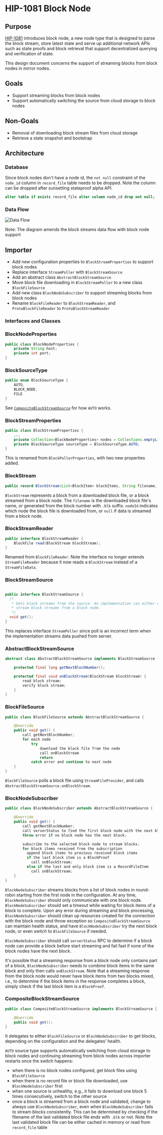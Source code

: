 # HIP-1081 Block Node

## Purpose

[HIP-1081](https://hips.hedera.com/hip/hip-1081) introduces block node, a new node type that is designed to parse the block stream, store latest state
and serve up additional network APIs such as state proofs and block retrieval that support decentralized querying
and verification of state.

This design document concerns the support of streaming blocks from block nodes in mirror nodes.

## Goals

- Support streaming blocks from block nodes
- Support automatically switching the source from cloud storage to block nodes

## Non-Goals

- Removal of downloading block stream files from cloud storage
- Retrieve a state snapshot and bootstrap

## Architecture

### Database

Since block nodes don't have a node id, the `not null` constraint of the `node_id` column in `record_file` table needs
to be dropped. Note the column can be dropped after sunsetting stateproof alpha API.

```sql
alter table if exists record_file alter column node_id drop not null;
```

### Data Flow

![Data Flow](images/block-node-support.svg)

Note: The diagram amends the block streams data flow with block node support

## Importer

- Add new configuration properties to `BlockStreamProperties` to support block nodes
- Replace interface `StreamPoller` with `BlockStreamSource`
- Add an abstract class `AbstractBlockStreamSource`
- Move block file downloading in `BlockStreamPoller` to a new class `BlockFileSource`
- Add new class `BlockNodeSubscriber` to support streaming blocks from block nodes
- Rename `BlockFileReader` to `BlockStreamReader`, and `ProtoBlockFileReader` to `ProtoBlockStreamReader`

### Interfaces and Classes

### BlockNodeProperties

```java
public class BlockNodeProperties {
    private String host;
    private int port;
}
```

### BlockSourceType

```java
public enum BlockSourceType {
    AUTO,
    BLOCK_NODE,
    FILE
}
```

See [`CompositeBlockStreamSource`](#CompositeBlockStreamSource) for how `AUTO` works.

### BlockStreamProperties

```java
public class BlockStreamProperties {
    ...
    private Collection<BlockNodeProperties> nodes = Collections.emptyList();
    private BlockSourceType sourceType = BlockSourceType.AUTO;
}
```

This is renamed from `BlockPollerProperties`, with two new properties added.

### BlockStream

```java
public record BlockStream(List<BlockItem> blockItems, String filename, Long nodeId) {}
```

`BlockStream` represents a block from a downloaded block file, or a block streamed from a block node. The `filename`
is the downloaded block file's name, or generated from the block number with `.blk` suffix. `nodeId` indicates which
node the block file is downloaded from, or `null` if data is streamed from a block node.

### BlockStreamReader

```java
public interface BlockStreamReader {
    BlockFile read(BlockStream blockStream);
}
```

Renamed from `BlockFileReader`. Note the interface no longer extends `StreamFileReader` because it now reads
a `BlockStream` instead of a `StreamFileData`.

### BlockStreamSource

```java

public interface BlockStreamSource {
  /*
   * Gets block streams from the source. An implementation can either download block streams from cloud storage, or
   * stream block streams from a block node.
   */
  void get();
}
```

This replaces interface `StreamPoller` since poll is an incorrect term when the implementation streams data pushed from
server.

### AbstractBlockStreamSource

```java
abstract class AbstractBlockStreamSource implements BlockStreamSource {

    protected final long getNextBlockNumber();

    protected final void onBlockStream(BlockStream blockStream) {
        read block stream;
        verify block stream;
    }
}
```

### BlockFileSource

```java
public class BlockFileSource extends AbstractBlockStreamSource {

    @Override
    public void get() {
        call getNextBlockNumber;
        for each node
            try
                download the block file from the node
                call onBlockStream
                return
            catch error and continue to next node
    }
}
```

`BlockFileSource` polls a block file using `StreamFileProvider`, and calls `AbstractBlockStreamSource.onBlockStream`.

### BlockNodeSubscriber

```java
public class BlockNodeSubscriber extends AbstractBlockStreamSource {

    @Override
    public void get() {
        call getNextBlockNumber;
        call serverStatus to find the first block node with the next block;
        throw error if no block node has the next block;

        subscribe to the selected block node to stream blocks;
        for block items received from the subscription
          append block items to previous received block items
          if the last block item is a BlockProof
            call onBlockStream;
          else if the last and only block item is a RecordFileItem
            call onBlockStream;
    }
}
```

`BlockNodeSubscriber` streams blocks from a list of block nodes in round-robin starting from the first node in the
configuration. At any time, `BlockNodeSubscriber` should only communicate with one block node. `BlockNodeSubscriber`
should set a timeout while waiting for block items of a block to complete. Upon any error during streaming and block
processing, `BlockNodeSubscriber` should clean up resources created for the connection with the block node and throw
exception so `CompositeBlockStreamSource` can maintain health status, and have `BlockNodeSubscriber` try the next block
node, or even switch to `BlockFileSource` if needed.

`BlockNodeSubscriber` should call `serverStatus` RPC to determine if a block node can provide a block before start
streaming and fail fast if none of the block nodes have the next block.

It's possible that a streaming response from a block node only contains part of a block, `BlockNodeSubscriber` needs to
combine block items in the same block and only then calls `onBlockStream`. Note that a streaming response from the block
node would never have block items from two blocks mixed, i.e., to determine if the block items in the response completes
a block, simply check if the last block item is a `BlockProof`.

### CompositeBlockStreamSource

```java
public class CompositeBlockStreamSource implements BlockStreamSource {

    @Override
    public void get();
}
```

It delegates to either `BlockFileSource` or `BlockNodeSubscriber` to get blocks, depending on the configuration and the
delegates' health.

`AUTO` source type supports automatically switching from cloud storage to block nodes and continuing streaming from
block nodes across importer restarts once the switch happens:

- when there is no block nodes configured, get block files using `BlockFileSource`
- when there is no record file or block file downloaded, use `BlockNodeSubscriber` first
- when one source is unhealthy, e.g., it fails to download one block 5 times consecutively, switch to the other source
- once a block is streamed from a block node and validated, change to always use `BlockNodeSubscriber`, even when
  `BlockNodeSubscriber` fails to stream blocks consistently. This can be determined by checking if the filename of the
  last validated block file ends with `.blk` or not. Note the last validated block file can be either cached in memory
  or read from `record_file` table
